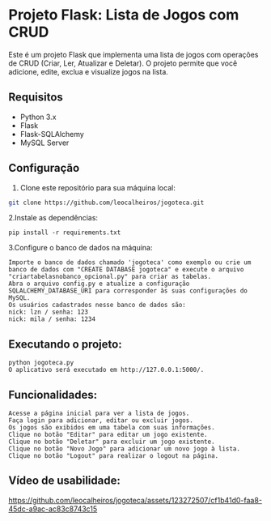 # Projeto Flask: Lista de Jogos com CRUD

Este é um projeto Flask que implementa uma lista de jogos com operações de CRUD (Criar, Ler, Atualizar e Deletar). O projeto permite que você adicione, edite, exclua e visualize jogos na lista.

## Requisitos

- Python 3.x
- Flask
- Flask-SQLAlchemy
- MySQL Server

## Configuração

1. Clone este repositório para sua máquina local:

```sh
git clone https://github.com/leocalheiros/jogoteca.git
```

2.Instale as dependências:
```
pip install -r requirements.txt
```

3.Configure o banco de dados na máquina:
```
Importe o banco de dados chamado 'jogoteca' como exemplo ou crie um banco de dados com "CREATE DATABASE jogoteca" e execute o arquivo "criartabelasnobanco_opcional.py" para criar as tabelas.
Abra o arquivo config.py e atualize a configuração SQLALCHEMY_DATABASE_URI para corresponder às suas configurações do MySQL.
Os usuários cadastrados nesse banco de dados são:
nick: lzn / senha: 123
nick: mila / senha: 1234

```


## Executando o projeto:
```
python jogoteca.py
O aplicativo será executado em http://127.0.0.1:5000/.
```

## Funcionalidades:
```
Acesse a página inicial para ver a lista de jogos.
Faça login para adicionar, editar ou excluir jogos.
Os jogos são exibidos em uma tabela com suas informações.
Clique no botão "Editar" para editar um jogo existente.
Clique no botão "Deletar" para excluir um jogo existente.
Clique no botão "Novo Jogo" para adicionar um novo jogo à lista.
Clique no botão "Logout" para realizar o logout na página.
```

## Vídeo de usabilidade:
https://github.com/leocalheiros/jogoteca/assets/123272507/cf1b41d0-faa8-45dc-a9ac-ac83c8743c15
